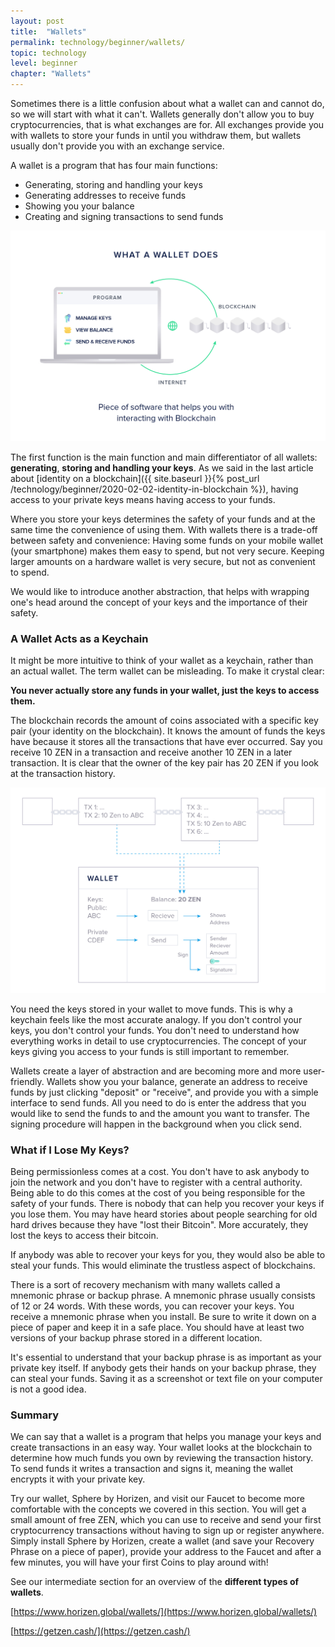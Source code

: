 ```yaml
---
layout: post
title:  "Wallets"
permalink: technology/beginner/wallets/
topic: technology
level: beginner
chapter: "Wallets"
---
```


Sometimes there is a little confusion about what a wallet can and cannot do, so we will start with what it can't. Wallets generally don't allow you to buy cryptocurrencies, that is what exchanges are for. All exchanges provide you with wallets to store your funds in until you withdraw them, but wallets usually don't provide you with an exchange service.

A wallet is a program that has four main functions:

 - Generating, storing and handling your keys
 - Generating addresses to receive funds
 - Showing you your balance
 - Creating and signing transactions to send funds

![Wallet does](/assets/post_files/technology/beginner/wallets/wallet_does.jpg)

The first function is the main function and main differentiator of all wallets: __generating__, __storing and handling your keys__. As we said in the last article about [identity on a blockchain]({{ site.baseurl }}{% post_url /technology/beginner/2020-02-02-identity-in-blockchain %}), having access to your private keys means having access to your funds.

Where you store your keys determines the safety of your funds and at the same time the convenience of using them. With wallets there is a trade-off between safety and convenience: Having some funds on your mobile wallet (your smartphone) makes them easy to spend, but not very secure. Keeping larger amounts on a hardware wallet is very secure, but not as convenient to spend.

We would like to introduce another abstraction, that helps with wrapping one's head around the concept of your keys and the importance of their safety.

### A Wallet Acts as a Keychain

It might be more intuitive to think of your wallet as a keychain, rather than an actual wallet. The term wallet can be misleading. To make it crystal clear:

**You never actually store any funds in your wallet, just the keys to access them.** 

The blockchain records the amount of coins associated with a specific key pair (your identity on the blockchain). It knows the amount of funds the keys have because it stores all the transactions that have ever occurred. Say you receive 10 ZEN in a transaction and receive another 10 ZEN in a later transaction. It is clear that the owner of the key pair has 20 ZEN if you look at the transaction history.

![Wallet](/assets/post_files/technology/beginner/wallets/wallet.jpg)

You need the keys stored in your wallet to move funds. This is why a keychain feels like the most accurate analogy. If you don't control your keys, you don't control your funds. You don't need to understand how everything works in detail to use cryptocurrencies. The concept of your keys giving you access to your funds is still important to remember.

Wallets create a layer of abstraction and are becoming more and more user-friendly. Wallets show you your balance, generate an address to receive funds by just clicking "deposit" or "receive", and provide you with a simple interface to send funds. All you need to do is enter the address that you would like to send the funds to and the amount you want to transfer. The signing procedure will happen in the background when you click send.

### What if I Lose My Keys?

Being permissionless comes at a cost. You don't have to ask anybody to join the network and you don't have to register with a central authority. Being able to do this comes at the cost of you being responsible for the safety of your funds. There is nobody that can help you recover your keys if you lose them. You may have heard stories about people searching for old hard drives because they have "lost their Bitcoin". More accurately, they lost the keys to access their bitcoin.

If anybody was able to recover your keys for you, they would also be able to steal your funds. This would eliminate the trustless aspect of blockchains.

There is a sort of recovery mechanism with many wallets called a mnemonic phrase or backup phrase. A mnemonic phrase usually consists of 12 or 24 words. With these words, you can recover your keys. You receive a mnemonic phrase when you install. Be sure to write it down on a piece of paper and keep it in a safe place. You should have at least two versions of your backup phrase stored in a different location.

It's essential to understand that your backup phrase is as important as your private key itself. If anybody gets their hands on your backup phrase, they can steal your funds. Saving it as a screenshot or text file on your computer is not a good idea.

### Summary

We can say that a wallet is a program that helps you manage your keys and create transactions in an easy way. Your wallet looks at the blockchain to determine how much funds you own by reviewing the transaction history. To send funds it writes a transaction and signs it, meaning the wallet encrypts it with your private key.

Try our wallet, Sphere by Horizen, and visit our Faucet to become more comfortable with the concepts we covered in this section. You will get a small amount of free ZEN, which you can use to receive and send your first cryptocurrency transactions without having to sign up or register anywhere. Simply install Sphere by Horizen, create a wallet (and save your Recovery Phrase on a piece of paper), provide your address to the Faucet and after a few minutes, you will have your first Coins to play around with!

See our intermediate section for an overview of the **different types of wallets**.


[https://www.horizen.global/wallets/](https://www.horizen.global/wallets/)

[https://getzen.cash/](https://getzen.cash/)
